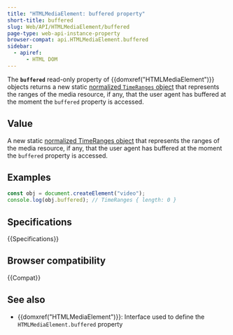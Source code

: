 ```yaml
---
title: "HTMLMediaElement: buffered property"
short-title: buffered
slug: Web/API/HTMLMediaElement/buffered
page-type: web-api-instance-property
browser-compat: api.HTMLMediaElement.buffered
sidebar:
  - apiref:
      - HTML DOM
---
```


The **`buffered`** read-only property of {{domxref("HTMLMediaElement")}} objects returns a new static [normalized `TimeRanges` object](/en-US/docs/Web/API/TimeRanges#normalized_timeranges_objects) that represents the ranges of the media resource, if any, that the user agent has buffered at the moment the `buffered` property is accessed.

## Value

A new static [normalized TimeRanges object](/en-US/docs/Web/API/TimeRanges#normalized_timeranges_objects) that represents the ranges of the media resource, if any, that the user agent has buffered at the moment the `buffered` property is accessed.

## Examples

```js
const obj = document.createElement("video");
console.log(obj.buffered); // TimeRanges { length: 0 }
```

## Specifications

{{Specifications}}

## Browser compatibility

{{Compat}}

## See also

- {{domxref("HTMLMediaElement")}}: Interface used to define the `HTMLMediaElement.buffered` property

